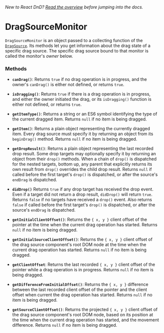 *New to React DnD? [Read the overview](/docs-overview.html) before jumping into the docs.*

DragSourceMonitor
===================

`DragSourceMonitor` is an object passed to a collecting function of the [`DragSource`](/docs-drag-source.html). Its methods let you get information about the drag state of a specific drag source. The specific drag source bound to that monitor is called the monitor's *owner* below.

### Methods

* **`canDrag()`**: Returns `true` if no drag operation is in progress, and the owner's `canDrag()` is either not defined, or returns `true`.

* **`isDragging()`**: Returns `true` if there is a drag operation is in progress, and either the owner initiated the drag, or its `isDragging()` function is either not defined, or returns `true`.

* **`getItemType()`**: Returns a string or an ES6 symbol identifying the type of the current dragged item. Returns `null` if no item is being dragged.

* **`getItem()`**: Returns a plain object representing the currently dragged item. Every drag source must specify it by returning an object from its `beginDrag()` method. Returns `null` if no item is being dragged.

* **`getDropResult()`**: Returns a plain object representing the last recorded drop result. Some drop targets may optionally specify it by returning an object from their `drop()` methods. When a chain of `drop()` is dispatched for the nested targets, bottom up, any parent that explicitly returns its own result from `drop()` overrides the child drop result. Returns `null` if called before the first target's `drop()` is dispatched, or after the source's `endDrag` is dispatched.

* **`didDrop()`** Returns `true` if any drop target has received the drop event. Even if a target did not return a drop result, `didDrop()` will return `true`. Returns `false` if no targets have received a `drop()` event. Also returns `false` if called before the first target's `drop()` is dispatched, or after the source's `endDrag` is dispatched.

* **`getInitialClientOffset()`**: Returns the `{ x, y }` client offset of the pointer at the time when the current drag operation has started. Returns `null` if no item is being dragged.

* **`getInitialSourceClientOffset()`**: Returns the `{ x, y }` client offset of the drag source component's root DOM node at the time when the current drag operation has started. Returns `null` if no item is being dragged.

* **`getClientOffset`**: Returns the last recorded `{ x, y }` client offset of the pointer while a drag operation is in progress. Returns `null` if no item is being dragged.

* **`getDifferenceFromInitialOffset()`**: Returns the `{ x, y }` difference between the last recorded client offset of the pointer and the client offset when current the drag operation has started. Returns `null` if no item is being dragged.

* **`getSourceClientOffset()`**: Returns the projected `{ x, y }` client offset of the drag source component's root DOM node, based on its position at the time when the current drag operation has started, and the movement difference. Returns `null` if no item is being dragged.